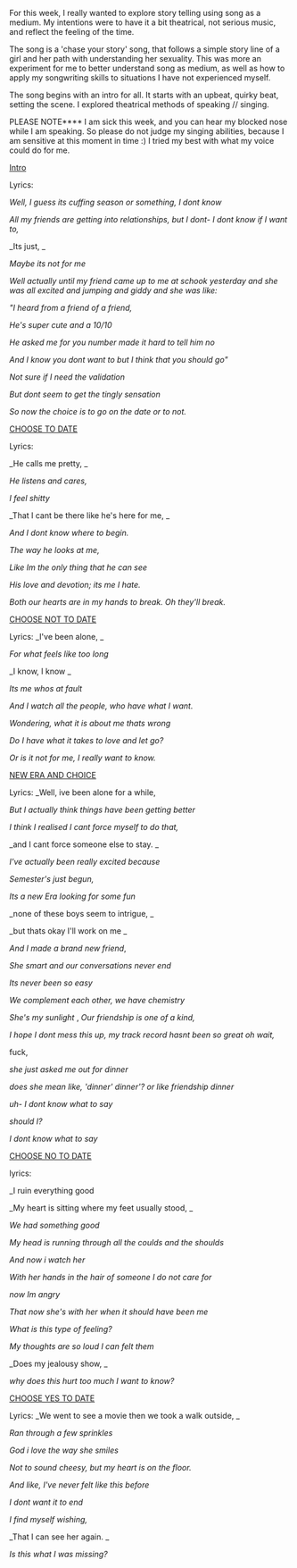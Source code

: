 
For this week, I really wanted to explore story telling using song as a medium. My intentions were to have it a bit theatrical, not serious music, and reflect the feeling of the time.  

The song is a 'chase your story' song, that follows a simple story line of a girl and her path with understanding her sexuality. This was more an experiment for me to better understand song as medium, as well as how to apply my songwriting skills to situations I have not experienced myself. 

The song begins with an intro for all. It starts with an upbeat, quirky beat, setting the scene. I explored theatrical methods of speaking // singing. 

PLEASE NOTE**** I am sick this week, and you can hear my blocked nose while I am speaking. So please do not judge my singing abilities, because I am sensitive at this moment in time :) I tried my best with what my voice could do for me. 

[Intro](https://soundcloud.com/suzan-sadek/capstone-prototype-intro-1/s-Uu1mlRLyII2)

Lyrics:

_Well, I guess its cuffing season or something, I dont know_

_All my friends are getting into relationships, but I dont- I dont know if I want to,_

_Its just, _

_Maybe its not for me_

_Well actually until my friend came up to me at schook yesterday and she was all excited and jumping and giddy and she was like:_

_"I heard from a friend of a friend,_

_He's super cute and a 10/10_

_He asked me for you number made it hard to tell him no_

_And I know you dont want to but I think that you should go"_

_Not sure if I need the validation_

_But dont seem to get the tingly sensation_

_So now the choice is to go on the date or to not._

[CHOOSE TO DATE](https://soundcloud.com/suzan-sadek/capstone-prototype-date1yes/s-JKqdGGLWMzG)

Lyrics:

_He calls me pretty, _

_He listens and cares,_ 

_I feel shitty_

_That I cant be there like he's here for me, _

_And I dont know where to begin._ 

_The way he looks at me,_

_Like Im the only thing that he can see_

_His love and devotion; its me I hate._

_Both our hearts are in my hands to break. Oh they'll break._

[CHOOSE NOT TO DATE](https://soundcloud.com/suzan-sadek/capstone-prototype-choice1yes/s-yHQcC3bwkU4)

Lyrics: 
_I've been alone, _

_For what feels like too long_

_I know, I know _

_Its me whos at fault_ 

_And I watch all the people, who have what I want._

_Wondering, what it is about me thats wrong_

_Do I have what it takes to love and let go?_

_Or is it not for me, I really want to know._ 

[NEW ERA AND CHOICE](https://soundcloud.com/suzan-sadek/capstone-prototype-choice2/s-88gWQtH1bK5)

Lyrics: 
_Well, ive been alone for a while,

_But I actually think things have been getting better_

_I think I realised I cant force myself to do that,_

_and I cant force someone else to stay. _

_I've actually been really excited because_

_Semester's just begun,_

_Its a new Era looking for some fun_

_none of these boys seem to intrigue, _

_but thats okay I'll work on me _

_And I made a brand new friend_, 

_She smart and our conversations never end_

_Its never been so easy_

_We complement each other, we have chemistry_

_She's my sunlight_
, 
_Our friendship is one of a kind,_

_I hope I dont mess this up, my track record hasnt been so great
oh wait,_

fuck,

_she just asked me out for dinner_

_does she mean like, 'dinner' dinner'? or like friendship dinner_

_uh- I dont know what to say_

_should I?_

_I dont know what to say_

[CHOOSE NO TO DATE](https://soundcloud.com/suzan-sadek/capstone-prototype-choice2no/s-VaTYTr8YSQ4)

lyrics: 

_I ruin everything good 

_My heart is sitting where my feet usually stood, _

_We had something good_

_My head is running through all the coulds and the shoulds_

_And now i watch her_

_With her hands in the hair of someone I do not care for_

_now Im angry_

_That now she's with her when it should have been me_

_What is this type of feeling?_

_My thoughts are so loud I can felt them_

_Does my jealousy show, _

_why does this hurt too much I want to know?_

[CHOOSE YES TO DATE](https://soundcloud.com/suzan-sadek/capstone-prototype-choice2yes/s-pLFIjvGwTIA)

Lyrics: 
_We went to see a movie then we took a walk outside, _

_Ran through a few sprinkles_

_God i love the way she smiles_

_Not to sound cheesy, but my heart is on the floor._

_And like, I've never felt like this before_

_I dont want it to end_

_I find myself wishing,_

_That I can see her again. _

_Is this what I was missing?_







